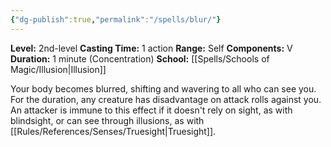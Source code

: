 ```yaml
---
{"dg-publish":true,"permalink":"/spells/blur/"}
---
```


**Level:** 2nd-level
**Casting Time:** 1 action
**Range:** Self
**Components:** V
**Duration:** 1 minute (Concentration)
**School:** [[Spells/Schools of Magic/Illusion\|Illusion]]

Your body becomes blurred, shifting and wavering to all who can see you. For the duration, any creature has disadvantage on attack rolls against you. An attacker is immune to this effect if it doesn't rely on sight, as with blindsight, or can see through illusions, as with [[Rules/References/Senses/Truesight\|Truesight]].